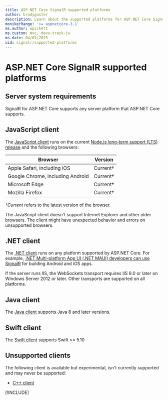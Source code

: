 ```yaml
---
title: ASP.NET Core SignalR supported platforms
author: bradygaster
description: Learn about the supported platforms for ASP.NET Core SignalR.
monikerRange: '>= aspnetcore-3.1'
ms.author: wpickett
ms.custom: mvc, devx-track-js
ms.date: 04/01/2025
uid: signalr/supported-platforms
---
```

# ASP.NET Core SignalR supported platforms

## Server system requirements

SignalR for ASP.NET Core supports any server platform that ASP.NET Core supports.

## JavaScript client

The [JavaScript client](xref:signalr/javascript-client) runs on the current [Node.js long-term support (LTS) release](https://nodejs.org/en/download) and the following browsers:

| Browser                          | Version         |
| -------------------------------- | --------------- |
| Apple Safari, including iOS      | Current&dagger; |
| Google Chrome, including Android | Current&dagger; |
| Microsoft Edge                   | Current&dagger; |
| Mozilla Firefox                  | Current&dagger; |

&dagger;*Current* refers to the latest version of the browser.

The JavaScript client doesn't support Internet Explorer and other older browsers. The client might have unexpected behavior and errors on unsupported browsers.

## .NET client

The [.NET client](xref:signalr/dotnet-client) runs on any platform supported by ASP.NET Core. For example, [.NET Multi-platform App UI (.NET MAUI) developers can use SignalR](https://github.com/aspnet/Announcements/issues/305) for building Android and iOS apps.

If the server runs IIS, the WebSockets transport requires IIS 8.0 or later on Windows Server 2012 or later. Other transports are supported on all platforms.

## Java client

The [Java client](xref:signalr/java-client) supports Java 8 and later versions.

## Swift client

The [Swift client](xref:signalr/swift-client) supports Swift >= 5.10

## Unsupported clients

The following client is available but experimental, isn't currently supported and may never be supported:

* [C++ client](https://github.com/aspnet/SignalR-Client-Cpp)

[!INCLUDE[](~/includes/SignalR/es6.md)]
